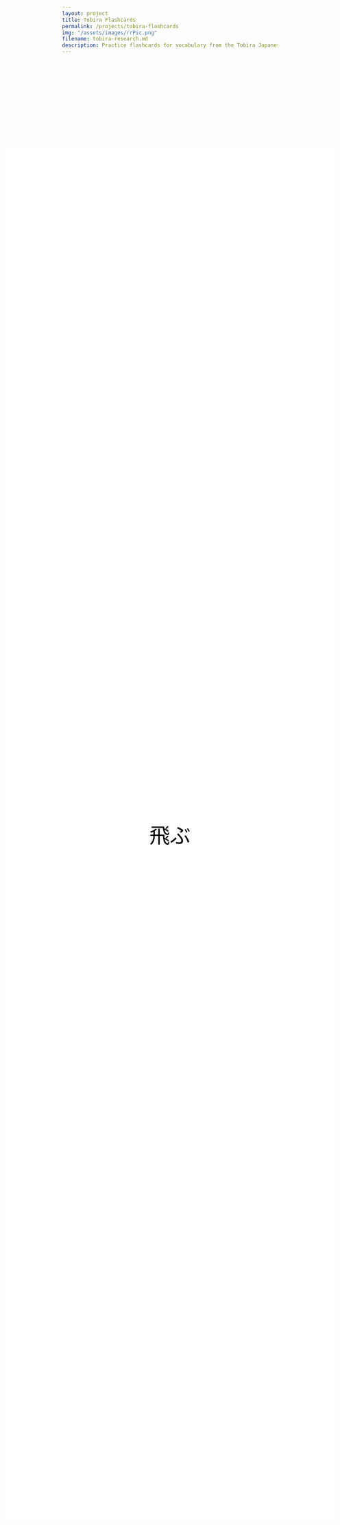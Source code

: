 ```yaml
---
layout: project
title: Tobira Flashcards
permalink: /projects/tobira-flashcards
img: "/assets/images/rrPic.png"
filename: tobira-research.md
description: Practice flashcards for vocabulary from the Tobira Japanese textbooks. Can choose cards based on chapter, and can choose what is on each side of the flashcard from Kanji, the kana reading, and the English meaning.
---
```


<!-- <html lang="en">
<meta charset="UTF-8">
<meta name="viewport" content="width=device-width,initial-scale=1">
<link rel="stylesheet" href="">

<body>

<div class="">
 <h1>This is Rodrick's Rangers</h1>
 <p>This is a paragraph.</p>
 <p>This is another paragraph.</p>
</div>

</body>
</html> -->
<html>
  <head>
    <title>White Rectangle with Japanese Text</title>
    <style>
      /* CSS to style the white rectangle */
      .white-rectangle {
        background-color: white;
        color: black;
        font-size: 5vw;
        text-align: center;
        position: absolute;
        top: 50%;
        left: 50%;
        transform: translate(-50%, -50%);
        width: 80%;
        height: 80%;
        display: flex;
        justify-content: center;
        align-items: center;
      }
    </style>
  </head>
  <body>
    <div class="white-rectangle">
      飛ぶ
    </div>
    <script>
      // JavaScript to scale the white rectangle
      const whiteRectangle = document.querySelector('.white-rectangle');
      const resizeRectangle = () => {
        const w = window.innerWidth;
        const h = window.innerHeight;
        const rectangleWidth = w * 0.8;
        const rectangleHeight = h * 0.8;
        whiteRectangle.style.width = rectangleWidth + 'px';
        whiteRectangle.style.height = rectangleHeight + 'px';
      };
      window.addEventListener('resize', resizeRectangle);
      resizeRectangle();
    </script>
  </body>
</html>
